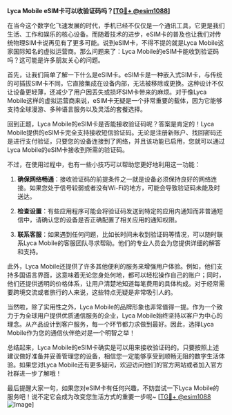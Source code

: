 **Lyca Mobile eSIM卡可以收验证码吗？[[TG💪+ @esim1088](https://t.me/s/esim1088)]**

在当今这个数字化飞速发展的时代，手机已经不仅仅是一个通讯工具，它更是我们生活、工作和娱乐的核心设备。而随着技术的进步，eSIM卡的普及也让我们对传统物理SIM卡说再见有了更多可能。说到eSIM卡，不得不提的就是Lyca Mobile这家国际知名的虚拟运营商。那么问题来了：Lyca Mobile的eSIM卡能收到验证码吗？这可能是许多朋友关心的问题。

首先，让我们简单了解一下什么是eSIM卡。eSIM卡是一种嵌入式SIM卡，与传统的可插拔SIM卡不同，它直接集成在设备内部，无法被移除或更换。这种设计不仅让设备更轻薄，还减少了用户因丢失或损坏SIM卡带来的麻烦。对于像Lyca Mobile这样的虚拟运营商来说，eSIM卡无疑是一个非常重要的载体，因为它能够支持全球漫游、多种语言服务以及灵活的套餐选择。

回到正题，Lyca Mobile的eSIM卡是否能接收验证码呢？答案是肯定的！Lyca Mobile提供的eSIM卡完全支持接收短信验证码。无论是注册新账户、找回密码还是进行支付验证，只要您的设备连接到了网络，并且该功能已启用，您就可以通过Lyca Mobile的eSIM卡接收到所需的验证码。

不过，在使用过程中，也有一些小技巧可以帮助您更好地利用这一功能：

1. **确保网络畅通**：接收验证码的前提条件之一就是设备必须保持良好的网络连接。如果您处于信号较弱或者没有Wi-Fi的地方，可能会导致验证码未能及时送达。
   
2. **检查设置**：有些应用程序可能会将验证码发送到特定的应用内通知而非普通短信中，请确认您的设备是否正确配置了相关应用的通知权限。
   
3. **联系客服**：如果遇到任何问题，比如长时间未收到验证码等情况，可以随时联系Lyca Mobile的客服团队寻求帮助。他们的专业人员会为您提供详细的解答和支持。

此外，Lyca Mobile还提供了许多其他便利的服务来增强用户体验。例如，他们支持多国语言界面，这意味着无论您身处何地，都可以轻松操作自己的账户；同时，他们还提供透明的价格体系，让用户清楚地知道每笔费用的具体构成。对于经常需要跨境交流或者旅行的人来说，这些特点无疑是非常吸引人的。

当然啦，除了实用性之外，Lyca Mobile的品牌形象也非常值得一提。作为一个致力于为全球用户提供优质通信服务的企业，Lyca Mobile始终坚持以客户为中心的理念。从产品设计到客户服务，每一个环节都力求做到最好。因此，选择Lyca Mobile作为您的通信伙伴绝对是一个明智之举！

总结起来，Lyca Mobile的eSIM卡确实是可以用来接收验证码的。只要按照上述建议做好准备并妥善管理您的设备，相信您一定能够享受到顺畅无阻的数字生活体验。如果您对Lyca Mobile还有更多疑问，欢迎访问他们的官方网站或者加入官方社群进一步了解哦！

最后提醒大家一句，如果您对eSIM卡有任何兴趣，不妨尝试一下Lyca Mobile的服务吧！说不定它会成为改变您生活方式的重要一步呢~ [[TG💪+ @esim1088](https://t.me/s/esim1088) ![Image](https://i.postimg.cc/4NQfJmqS/Snipaste-2025-05-13-00-14-12.png)]